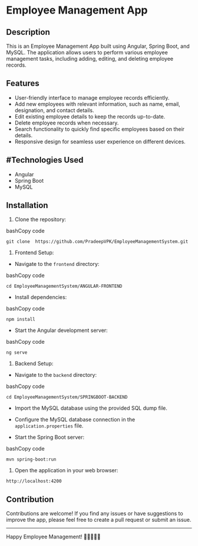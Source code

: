 Employee Management App
=======================

Description
-----------

This is an Employee Management App built using Angular, Spring Boot, and MySQL. The application allows users to perform various employee management tasks, including adding, editing, and deleting employee records.

Features
--------

-   User-friendly interface to manage employee records efficiently.
-   Add new employees with relevant information, such as name, email, designation, and contact details.
-   Edit existing employee details to keep the records up-to-date.
-   Delete employee records when necessary.
-   Search functionality to quickly find specific employees based on their details.
-   Responsive design for seamless user experience on different devices.

#Technologies Used
-----------------

-   Angular
-   Spring Boot
-   MySQL

Installation
------------

1.  Clone the repository:

bashCopy code

`git clone  https://github.com/PradeepVPK/EmployeeManagementSystem.git`

1.  Frontend Setup:

-   Navigate to the `frontend` directory:

bashCopy code

`cd EmployeeManagementSystem/ANGULAR-FRONTEND`

-   Install dependencies:

bashCopy code

`npm install`

-   Start the Angular development server:

bashCopy code

`ng serve`

1.  Backend Setup:

-   Navigate to the `backend` directory:

bashCopy code

`cd EmployeeManagementSystem/SPRINGBOOT-BACKEND`

-   Import the MySQL database using the provided SQL dump file.

-   Configure the MySQL database connection in the `application.properties` file.

-   Start the Spring Boot server:

bashCopy code

`mvn spring-boot:run`

1.  Open the application in your web browser:

`http://localhost:4200`

Contribution
------------

Contributions are welcome! If you find any issues or have suggestions to improve the app, please feel free to create a pull request or submit an issue.

* * * * *

Happy Employee Management! 🚀👩‍💼👨‍💼
